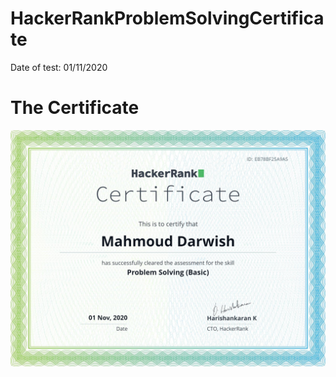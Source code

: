 # HackerRankProblemSolvingCertificate
Date of test: 01/11/2020
# The Certificate #
![certificate](https://github.com/imahmwd14/HackerRankProblemSolvingCertificate/blob/master/Problem%20Solving%20(Basic).png?raw=true "The Certificate")
